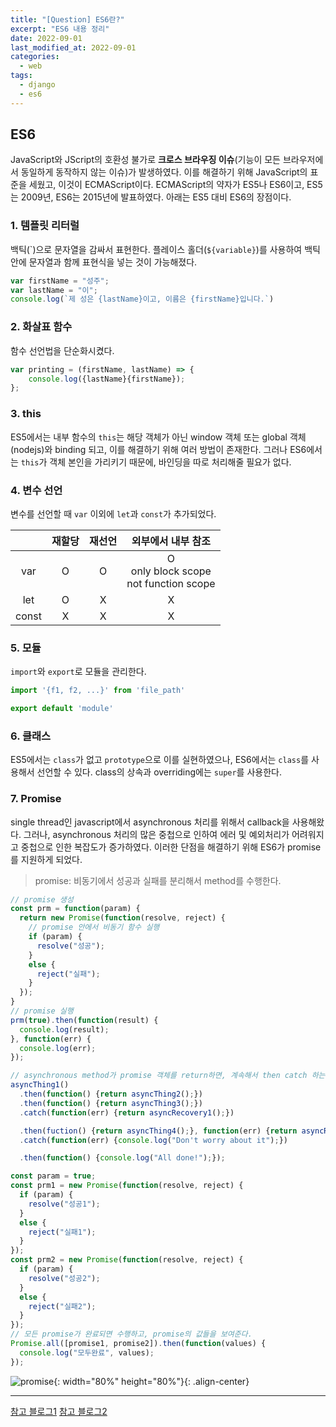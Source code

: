 ```yaml
---
title: "[Question] ES6란?"
excerpt: "ES6 내용 정리"
date: 2022-09-01
last_modified_at: 2022-09-01
categories:
  - web
tags:
  - django
  - es6
---
```


## ES6

JavaScript와 JScript의 호환성 불가로 **크로스 브라우징 이슈**(기능이 모든 브라우저에서 동일하게 동작하지 않는 이슈)가 발생하였다. 이를 해결하기 위해 JavaScript의 표준을 세웠고, 이것이 ECMAScript이다. ECMAScript의 약자가 ES5나 ES6이고, ES5는 2009년, ES6는 2015년에 발표하였다. 아래는 ES5 대비 ES6의 장점이다.

### 1. 템플릿 리터럴

백틱(&#96;)으로 문자열을 감싸서 표현한다. 플레이스 홀더(`${variable}`)를 사용하여 백틱 안에 문자열과 함께 표현식을 넣는 것이 가능해졌다.

```js
var firstName = "성주";
var lastName = "이";
console.log(`제 성은 {lastName}이고, 이름은 {firstName}입니다.`)
```

### 2. 화살표 함수

함수 선언법을 단순화시켰다.

```js
var printing = (firstName, lastName) => {
    console.log({lastName}{firstName});
};
```

### 3. this

ES5에서는 내부 함수의 `this`는 해당 객체가 아닌 window 객체 또는 global 객체(nodejs)와 binding 되고, 이를 해결하기 위해 여러 방법이 존재한다. 그러나 ES6에서는 `this`가 객체 본인을 가리키기 때문에, 바인딩을 따로 처리해줄 필요가 없다.

### 4. 변수 선언

변수를 선언할 때 `var` 이외에 `let`과 `const`가 추가되었다.

||재할당|재선언|외부에서 내부 참조|
|:---:|:---:|:---:|:---:|
|var|O|O|O<br>only block scope<br>not function scope|
|let|O|X|X|
|const|X|X|X|

### 5. 모듈

`import`와 `export`로 모듈을 관리한다.

```js
import '{f1, f2, ...}' from 'file_path'

export default 'module'
```

### 6. 클래스

ES5에서는 `class`가 없고 `prototype`으로 이를 실현하였으나, ES6에서는 `class`를 사용해서 선언할 수 있다. class의 상속과 overriding에는 `super`를 사용한다.

### 7. Promise

single thread인 javascript에서 asynchronous 처리를 위해서 callback을 사용해왔다. 그러나, asynchronous 처리의 많은 중첩으로 인하여 에러 및 예외처리가 어려워지고 중첩으로 인한 복잡도가 증가하였다. 이러한 단점을 해결하기 위해 ES6가 promise를 지원하게 되었다.

> promise: 비동기에서 성공과 실패를 분리해서 method를 수행한다.

```js
// promise 생성
const prm = function(param) {
  return new Promise(function(resolve, reject) {
    // promise 안에서 비동기 함수 실행
    if (param) {
      resolve("성공");
    }
    else {
      reject("실패");
    }
  });
}
// promise 실행
prm(true).then(function(result) {
  console.log(result);
}, function(err) {
  console.log(err);
});
```

```js
// asynchronous method가 promise 객체를 return하면, 계속해서 then catch 하는 식으로 chaining이 가능하다.
asyncThing1()
  .then(function() {return asyncThing2();})
  .then(function() {return asyncThing3();})
  .catch(function(err) {return asyncRecovery1();})

  .then(fuction() {return asyncThing4();}, function(err) {return asyncRecovery2();})
  .catch(function(err) {console.log("Don't worry about it");})

  .then(function() {console.log("All done!");});
```

```js
const param = true;
const prm1 = new Promise(function(resolve, reject) {
  if (param) {
    resolve("성공1");
  }
  else {
    reject("실패1");
  }
});
const prm2 = new Promise(function(resolve, reject) {
  if (param) {
    resolve("성공2");
  }
  else {
    reject("실패2");
  }
});
// 모든 promise가 완료되면 수행하고, promise의 값들을 보여준다.
Promise.all([promise1, promise2]).then(function(values) {
  console.log("모두완료", values);
});
```

![promise](https://user-images.githubusercontent.com/30232837/187816445-e33adb72-57b8-4d4e-b292-6f8b726a2502.png "promise"){: width="80%" height="80%"}{: .align-center}


---

[참고 블로그1](https://doozi0316.tistory.com/entry/JavaScript-ECMAScript%EB%9E%80-ES5%EC%99%80-ES6%EC%9D%98-%EC%B0%A8%EC%9D%B4var-const-let-%ED%99%94%EC%82%B4%ED%91%9C-%ED%95%A8%EC%88%98-class)  [참고 블로그2](https://jeong-pro.tistory.com/128)